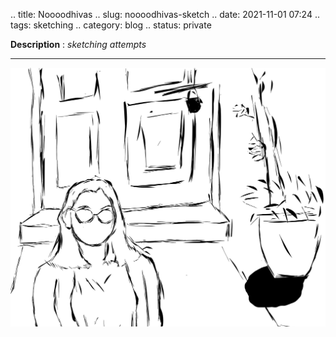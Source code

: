 .. title: Noooodhivas
.. slug: noooodhivas-sketch
.. date: 2021-11-01 07:24
.. tags: sketching
.. category: blog
.. status: private

**Description** : *sketching attempts*

***
<!-- TEASER_END -->

![](/images/Noooodhivas.jpg)